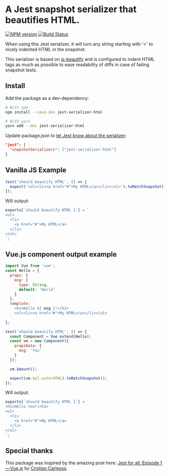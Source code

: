 # A Jest snapshot serializer that beautifies HTML.

[![NPM version](https://badge.fury.io/js/jest-serializer-html.svg)](https://npmjs.org/package/jest-serializer-html)
[![Build Status](https://travis-ci.org/rayrutjes/jest-serializer-html.svg?branch=master)](https://travis-ci.org/rayrutjes/jest-serializer-html)

When using this Jest serializer, it will turn any string starting with '<' to nicely indented HTML in the snapshot.

This serializer is based on [js-beautify](https://github.com/beautify-web/js-beautify) and is configured to indent HTML tags as much as possible to ease readability of diffs in case of failing snapshot tests.

## Install

Add the package as a dev-dependency:

```bash
# With npm
npm install --save-dev jest-serializer-html

# With yarn
yarn add --dev jest-serializer-html
```

Update package.json to [let Jest know about the serializer](https://facebook.github.io/jest/docs/configuration.html#snapshotserializers-array-string):

```json
"jest": {
  "snapshotSerializers": ["jest-serializer-html"]
}
```

## Vanilla JS Example

```js
test('should beautify HTML', () => {
  expect('<ul><li><a href="#">My HTML</a></li></ul>').toMatchSnapshot();
});
```

Will output:

```js
exports[`should beautify HTML 1`] = `
<ul>
  <li>
    <a href="#">My HTML</a>
  </li>
</ul>
`;
```

## Vue.js component output example

```js
import Vue from 'vue';
const Hello = {
  props: {
    msg: {
      type: String,
      default: 'World'
    }
  },
  template: `
    <h1>Hello ${ msg }!</h1>
    <ul><li><a href="#">My HTML</a></li></ul>
  `
};

test('should beautify HTML', () => {
  const Component = Vue.extend(Hello);
  const vm = new Component({
    propsData: {
      msg: 'You'
    }
  });

  vm.$mount();

  expect(vm.$el.outerHTML).toMatchSnapshot();
});
```

Will output:

```js
exports[`should beautify HTML 1`] = `
<h1>Hello You!</h1>
<ul>
  <li>
    <a href="#">My HTML</a>
  </li>
</ul>
`;
```

## Special thanks

This package was inspired by the amazing post here: [Jest for all: Episode 1 — Vue.js](https://hackernoon.com/jest-for-all-episode-1-vue-js-d616bccbe186) by [Cristian Carlesso](https://hackernoon.com/@kentaromiura_the_js_guy).
